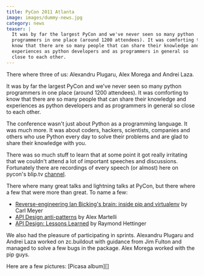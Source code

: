 ```yaml
---
title: PyCon 2011 Atlanta
image: images/dummy-news.jpg
category: news
teaser: |
  It was by far the largest PyCon and we've never seen so many python
  programmers in one place (around 1200 attendees). It was comforting to
  know that there are so many people that can share their knowledge and
  experiences as python developers and as programmers in general so
  close to each other.
---
```



There where three of us: Alexandru Plugaru, Alex Morega and Andrei Laza.

It was by far the largest PyCon and we've never seen so many python
programmers in one place (around 1200 attendees). It was comforting to
know that there are so many people that can share their knowledge and
experiences as python developers and as programmers in general so close
to each other.

The conference wasn't just about Python as a programming language. It
was much more. It was about coders, hackers, scientists, companies and
others who use Python every day to solve their problems and are glad to
share their knowledge with you.

There was so much stuff to learn that at some point it got really
irritating that we couldn't attend a lot of important speeches and
discussions. Fortunately there are recordings of every speech (or
almost) here on pycon's blip.tv [channel][].

There where many great talks and lightning talks at PyCon, but there
where a few that were more than great. To name a few:

* [Reverse-engineering Ian Bicking's brain: inside pip and
  virtualenv][pip-talk] by Carl Meyer
* [API Design anti-patterns][antipatterns-talk] by Alex Martelli
* [API Design: Lessons Learned][apilessons-talk] by Raymond Hettinger

We also had the pleasure of participating in sprints. Alexandru Plugaru
and Andrei Laza worked on zc.buildout with guidance from Jim Fulton and
managed to solve a few bugs in the package. Alex Morega worked with the
pip guys.

Here are a few pictures: [Picasa album][]

[channel]: http://pycon.blip.tv/
[pip-talk]: http://us.pycon.org/2011/schedule/presentations/198/
[antipatterns-talk]: http://us.pycon.org/2011/schedule/presentations/88/
[apilessons-talk]: http://us.pycon.org/2011/schedule/presentations/263/
[picasa_album]: https://picasaweb.google.com/105609546437379616640/PyCon2011?feat=directlink
